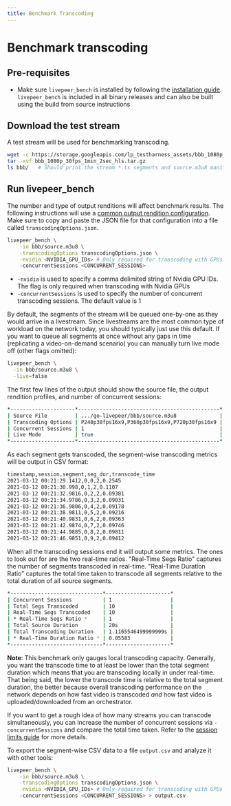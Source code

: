 ```yaml
---
title: Benchmark Transcoding
---
```


# Benchmark transcoding

## Pre-requisites

- Make sure `livepeer_bench` is installed by following the
  [installation guide](/installation/install-livepeer/). `livepeer_bench` is
  included in all binary releases and can also be built using the build from
  source instructions

## Download the test stream

A test stream will be used for benchmarking transcoding.

```bash
wget -c https://storage.googleapis.com/lp_testharness_assets/bbb_1080p_30fps_1min_2sec_hls.tar.gz
tar -xvf bbb_1080p_30fps_1min_2sec_hls.tar.gz
ls bbb/   # Should print the stream *.ts segments and source.m3u8 manifest
```

## Run livepeer_bench

The number and type of output renditions will affect benchmark results. The
following instructions will use a
[common output rendition configuration](https://github.com/livepeer/go-livepeer/blob/master/cmd/livepeer_bench/transcodingOptions.json).
Make sure to copy and paste the JSON file for that configuration into a file
called `transcodingOptions.json`.

```bash
livepeer_bench \
    -in bbb/source.m3u8 \
    -transcodingOptions transcodingOptions.json \
    -nvidia <NVIDIA_GPU_IDs> # Only required for transcoding with GPUs
    -concurrentSessions <CONCURRENT_SESSIONS>
```

- `-nvidia` is used to specify a comma delimited string of Nvidia GPU IDs. The
  flag is only required when transcoding with Nvidia GPUs
- `-concurrentSessions` is used to specify the number of concurrent transcoding
  sessions. The default value is 1

By default, the segments of the stream will be queued one-by-one as they would
arrive in a livestream. Since livestreams are the most common type of workload
on the network today, you should typically just use this default. If you want to
queue all segments at once without any gaps in time (replicating a
video-on-demand scenario) you can manually turn live mode off (other flags
omitted):

```bash
livepeer_bench \
  -in bbb/source.m3u8 \
  -live=false
```

The first few lines of the output should show the source file, the output
rendition profiles, and number of concurrent sessions:

```bash
*---------------------*----------------------------------------------*
| Source File         | .../go-livepeer/bbb/source.m3u8              |
| Transcoding Options | P240p30fps16x9,P360p30fps16x9,P720p30fps16x9 |
| Concurrent Sessions | 1                                            |
| Live Mode           | true                                         |
*---------------------*----------------------------------------------*
```

As each segment gets transcoded, the segment-wise transcoding metrics will be
output in CSV format:

```bash
timestamp,session,segment,seg_dur,transcode_time
2021-03-12 00:21:29.1412,0,0,2,0.2545
2021-03-12 00:21:30.998,0,1,2,0.1107
2021-03-12 00:21:32.9816,0,2,2,0.09381
2021-03-12 00:21:34.9786,0,3,2,0.09031
2021-03-12 00:21:36.9806,0,4,2,0.09178
2021-03-12 00:21:38.9811,0,5,2,0.09216
2021-03-12 00:21:40.9831,0,6,2,0.09363
2021-03-12 00:21:42.9874,0,7,2,0.09746
2021-03-12 00:21:44.9885,0,8,2,0.09811
2021-03-12 00:21:46.9851,0,9,2,0.09412
```

When all the transcoding sessions end it will output some metrics. The ones to
look out for are the two real-time ratios. "Real-Time Segs Ratio" captures the
number of segments transcoded in real-time. "Real-Time Duration Ratio" captures
the total time taken to transcode all segments relative to the total duration of
all source segments.

```bash
*------------------------------*---------------------*
| Concurrent Sessions          | 1                   |
| Total Segs Transcoded        | 10                  |
| Real-Time Segs Transcoded    | 10                  |
| * Real-Time Segs Ratio *     | 1                   |
| Total Source Duration        | 20s                 |
| Total Transcoding Duration   | 1.1165546499999999s |
| * Real-Time Duration Ratio * | 0.05583             |
*------------------------------*---------------------*
```

**Note**: This benchmark only gauges local transcoding capacity. Generally, you
want the transcode time to at least be lower than the total segment duration
which means that you are transcoding locally in under real-time. That being
said, the lower the transcode time is relative to the total segment duration,
the better because overall transcoding performance on the network depends on how
fast video is transcoded _and_ how fast video is uploaded/downloaded from an
orchestrator.

If you want to get a rough idea of how many streams you can transcode
simultaneously, you can increase the number of concurrent sessions via
`-concurrentSessions` and compare the total time taken. Refer to the
[session limits guide](/video-miners/how-to-guides/session-limits) for more
details.

To export the segment-wise CSV data to a file `output.csv` and analyze it with
other tools:

```bash
livepeer_bench \
    -in bbb/source.m3u8 \
    -transcodingOptions transcodingOptions.json \
    -nvidia <NVIDIA_GPU_IDs> # Only required for transcoding with GPUs
    -concurrentSessions <CONCURRENT_SESSIONS> > output.csv
```

